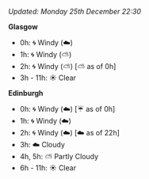 *Updated: Monday 25th December 22:30*

**Glasgow**

* 0h: :cyclone: Windy (:cloud:)
* 1h: :cyclone: Windy (:partly_sunny:)
* 2h: :cyclone: Windy (:partly_sunny:) [:partly_sunny: as of 0h]
* 3h - 11h: :sunny: Clear

**Edinburgh**

* 0h: :cyclone: Windy (:cloud:) [:umbrella: as of 0h]
* 1h: :cyclone: Windy (:cloud:)
* 2h: :cyclone: Windy (:cloud:) [:cloud: as of 22h]
* 3h: :cloud: Cloudy
* 4h, 5h: :partly_sunny: Partly Cloudy
* 6h - 11h: :sunny: Clear
